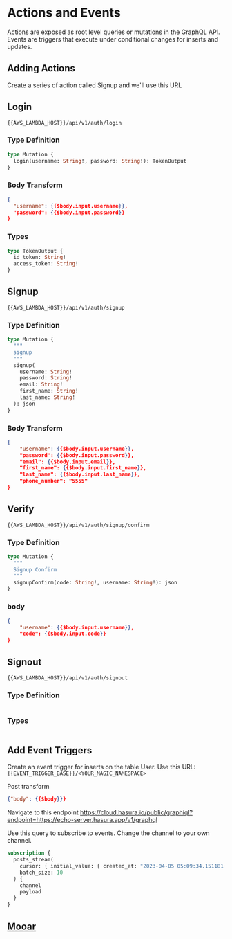 # Actions and Events

Actions are exposed as root level queries or mutations in the GraphQL API. Events are triggers that execute under conditional changes for inserts and updates.

## Adding Actions

Create a series of action called Signup and we'll use this URL

## Login

`{{AWS_LAMBDA_HOST}}/api/v1/auth/login`

### Type Definition

```graphql
type Mutation {
  login(username: String!, password: String!): TokenOutput
}
```

### Body Transform

```json
{
  "username": {{$body.input.username}},
  "password": {{$body.input.password}}
}
```

### Types

```graphql
type TokenOutput {
  id_token: String!
  access_token: String!
}
```

## Signup

`{{AWS_LAMBDA_HOST}}/api/v1/auth/signup`

### Type Definition

```graphql
type Mutation {
  """
  signup
  """
  signup(
    username: String!
    password: String!
    email: String!
    first_name: String!
    last_name: String!
  ): json
}
```

### Body Transform

```json
{
    "username": {{$body.input.username}},
    "password": {{$body.input.password}},
    "email": {{$body.input.email}},
    "first_name": {{$body.input.first_name}},
    "last_name": {{$body.input.last_name}},
    "phone_number": "5555"
}
```

## Verify

`{{AWS_LAMBDA_HOST}}/api/v1/auth/signup/confirm`

### Type Definition

```graphql
type Mutation {
  """
  Signup Confirm
  """
  signupConfirm(code: String!, username: String!): json
}
```

### body

```json
{
    "username": {{$body.input.username}},
    "code": {{$body.input.code}}
}

```

## Signout

`{{AWS_LAMBDA_HOST}}/api/v1/auth/signout`

### Type Definition

```graphql

```

### Types

```graphql

```

## Add Event Triggers

Create an event trigger for inserts on the table User. Use this URL:  
`{{EVENT_TRIGGER_BASE}}/<YOUR_MAGIC_NAMESPACE>`

Post transform

```json
{"body": {{$body}}}
```

Navigate to this endpoint
https://cloud.hasura.io/public/graphiql?endpoint=https://echo-server.hasura.app/v1/graphql

Use this query to subscribe to events. Change the channel to your own channel.

```graphql
subscription {
  posts_stream(
    cursor: { initial_value: { created_at: "2023-04-05 05:09:34.151181+00" } }
    batch_size: 10
  ) {
    channel
    payload
  }
}
```

## [Mooar](/guide/05-advanced-patterns/Readme.md)
